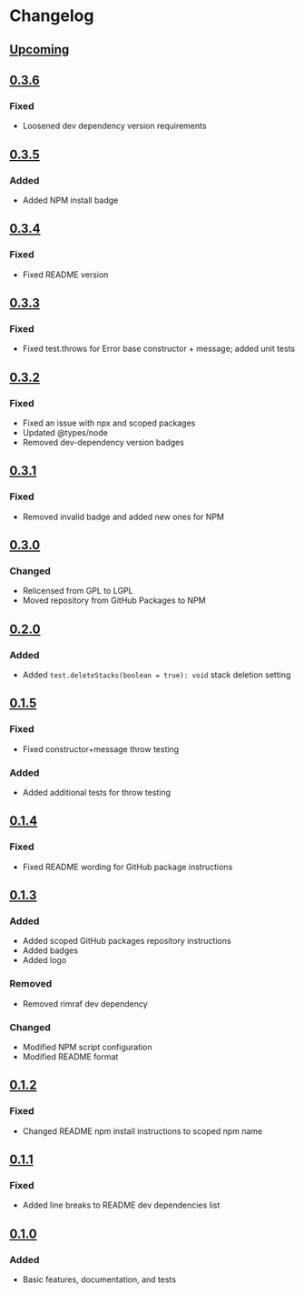 # Changelog

## [Upcoming](https://github.com/jpcx/testts/compare/0.3.6...devel)

## [0.3.6](https://github.com/jpcx/testts/releases/tag/0.3.6)

### Fixed

- Loosened dev dependency version requirements

## [0.3.5](https://github.com/jpcx/testts/releases/tag/0.3.5)

### Added

- Added NPM install badge

## [0.3.4](https://github.com/jpcx/testts/releases/tag/0.3.4)

### Fixed

- Fixed README version

## [0.3.3](https://github.com/jpcx/testts/releases/tag/0.3.3)

### Fixed

- Fixed test.throws for Error base constructor + message; added unit tests

## [0.3.2](https://github.com/jpcx/testts/releases/tag/0.3.2)

### Fixed

- Fixed an issue with npx and scoped packages
- Updated @types/node
- Removed dev-dependency version badges

## [0.3.1](https://github.com/jpcx/testts/releases/tag/0.3.1)

### Fixed

- Removed invalid badge and added new ones for NPM

## [0.3.0](https://github.com/jpcx/testts/releases/tag/0.3.0)

### Changed

- Relicensed from GPL to LGPL
- Moved repository from GitHub Packages to NPM

## [0.2.0](https://github.com/jpcx/testts/releases/tag/0.2.0)

### Added

- Added `test.deleteStacks(boolean = true): void` stack deletion setting

## [0.1.5](https://github.com/jpcx/testts/releases/tag/0.1.5)

### Fixed

- Fixed constructor+message throw testing

### Added

- Added additional tests for throw testing

## [0.1.4](https://github.com/jpcx/testts/releases/tag/0.1.4)

### Fixed

- Fixed README wording for GitHub package instructions

## [0.1.3](https://github.com/jpcx/testts/releases/tag/0.1.3)

### Added

- Added scoped GitHub packages repository instructions
- Added badges
- Added logo

### Removed

- Removed rimraf dev dependency

### Changed

- Modified NPM script configuration
- Modified README format

## [0.1.2](https://github.com/jpcx/testts/releases/tag/0.1.2)

### Fixed

- Changed README npm install instructions to scoped npm name

## [0.1.1](https://github.com/jpcx/testts/releases/tag/0.1.1)

### Fixed

- Added line breaks to README dev dependencies list

## [0.1.0](https://github.com/jpcx/testts/releases/tag/0.1.0)

### Added

- Basic features, documentation, and tests

